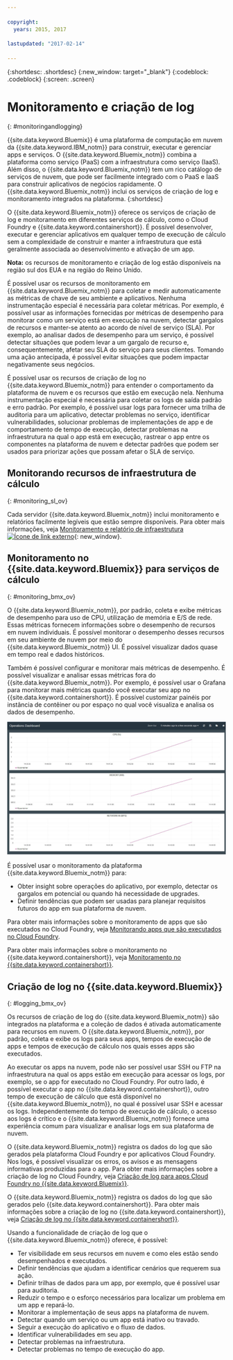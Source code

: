 ```yaml
---

copyright:
  years: 2015, 2017

lastupdated: "2017-02-14"

---
```



{:shortdesc: .shortdesc}
{:new_window: target="_blank"}
{:codeblock: .codeblock}
{:screen: .screen}

# Monitoramento e criação de log
{: #monitoringandlogging}

{{site.data.keyword.Bluemix}} é uma plataforma de computação em nuvem da {{site.data.keyword.IBM_notm}} para construir, executar e gerenciar apps e serviços. O {{site.data.keyword.Bluemix_notm}} combina a plataforma como serviço (PaaS) com a infraestrutura como serviço (IaaS). Além disso, o {{site.data.keyword.Bluemix_notm}} tem um rico catálogo de serviços de nuvem, que pode ser facilmente integrado com o PaaS e IaaS para construir aplicativos de negócios rapidamente. O {{site.data.keyword.Bluemix_notm}} inclui os serviços de criação de log e monitoramento integrados na plataforma. 
{:shortdesc}

O {{site.data.keyword.Bluemix_notm}} oferece os serviços de criação de log e monitoramento em diferentes serviços de cálculo, como o Cloud Foundry e {{site.data.keyword.containershort}}. É possível desenvolver, executar e gerenciar aplicativos em qualquer tempo de execução de cálculo sem a complexidade de construir e manter a infraestrutura que está geralmente associada ao desenvolvimento e ativação de um app. 

**Nota:** os recursos de monitoramento e criação de log estão disponíveis na região sul dos EUA e na região do Reino Unido.

É possível usar os recursos de monitoramento em {{site.data.keyword.Bluemix_notm}} para coletar e medir automaticamente as métricas de chave de seu ambiente e aplicativos. Nenhuma instrumentação especial é necessária para coletar métricas. Por exemplo, é possível usar as informações fornecidas por métricas de desempenho para monitorar como um serviço está em execução na nuvem, detectar gargalos de recursos e manter-se atento ao acordo de nível de serviço (SLA). Por exemplo, ao analisar dados de desempenho para um serviço, é possível detectar situações que podem levar a um gargalo de recurso e, consequentemente, afetar seu SLA do serviço para seus clientes. Tomando uma ação antecipada, é possível evitar situações que podem impactar negativamente seus negócios.  

É possível usar os recursos de criação de log no {{site.data.keyword.Bluemix_notm}} para entender o comportamento da plataforma de nuvem e os recursos que estão em execução nela. Nenhuma instrumentação especial é necessária para coletar os logs de saída padrão e erro padrão. Por exemplo, é possível usar logs para fornecer uma trilha de auditoria para um aplicativo, detectar problemas no serviço, identificar vulnerabilidades, solucionar problemas de implementações de app e de comportamento de tempo de execução, detectar problemas na infraestrutura na qual o app está em execução, rastrear o app entre os componentes na plataforma de nuvem e detectar padrões que podem ser usados para priorizar ações que possam afetar o SLA de serviço.

## Monitorando recursos de infraestrutura de cálculo
{: #monitoring_sl_ov}

Cada servidor {{site.data.keyword.Bluemix_notm}} inclui monitoramento e relatórios facilmente legíveis que estão sempre disponíveis. Para obter mais informações, veja [Monitoramento e relatório de infraestrutura ![Ícone de link externo](../icons/launch-glyph.svg "Ícone de link externo")](https://www.ibm.com/cloud-computing/bluemix/infrastructure-monitoring){: new_window}.


## Monitoramento no {{site.data.keyword.Bluemix}} para serviços de cálculo
{: #monitoring_bmx_ov}

O {{site.data.keyword.Bluemix_notm}}, por padrão, coleta e exibe métricas de desempenho para uso de CPU, utilização de memória e E/S de rede. Essas métricas fornecem informações sobre o desempenho de recursos em nuvem individuais. É possível monitorar o desempenho desses recursos em seu ambiente de nuvem por meio do {{site.data.keyword.Bluemix_notm}} UI. É possível visualizar dados quase em tempo real e dados históricos. 

Também é possível configurar e monitorar mais métricas de desempenho. É possível visualizar e analisar essas métricas fora do {{site.data.keyword.Bluemix_notm}}. Por exemplo, é possível usar o Grafana para monitorar mais métricas quando você executar seu app no {{site.data.keyword.containershort}}. É possível customizar painéis por instância de contêiner ou por espaço no qual você visualiza e analisa os dados de desempenho.

![Visualização de monitoramento do Grafana de um contêiner em execução no {{site.data.keyword.Bluemix_notm}}](images/monitoring_default_container_grafana_view.jpg)

É possível usar o monitoramento da plataforma {{site.data.keyword.Bluemix_notm}} para:

* Obter insight sobre operações do aplicativo, por exemplo, detectar os gargalos em potencial ou quando há necessidade de upgrades.
* Definir tendências que podem ser usadas para planejar requisitos futuros do app em sua plataforma de nuvem.

Para obter mais informações sobre o monitoramento de apps que são executados no Cloud Foundry, veja [Monitorando apps que são executados no Cloud Foundry](monitoring_cf_apps.html#monitoring_bluemix_apps).

Para obter mais informações sobre o monitoramento no {{site.data.keyword.containershort}}, veja [Monitoramento no {{site.data.keyword.containershort}}](/docs/containers/monitoringandlogging/container_ml_monitor.html#container_ml_monitor).   

## Criação de log no {{site.data.keyword.Bluemix}}
{: #logging_bmx_ov}

Os recursos de criação de log do {{site.data.keyword.Bluemix_notm}} são integrados na plataforma e a coleção de dados é ativada automaticamente para recursos em nuvem. O {{site.data.keyword.Bluemix_notm}}, por padrão, coleta e exibe os logs para seus apps, tempos de execução de apps e tempos de execução de cálculo nos quais esses apps são executados. 

Ao executar os apps na nuvem, pode não ser possível usar SSH ou FTP na infraestrutura na qual os apps estão em execução para acessar os logs, por exemplo, se o app for executado no Cloud Foundry. Por outro lado, é possível executar o app no {{site.data.keyword.containershort}}, outro tempo de execução de cálculo que está disponível no {{site.data.keyword.Bluemix_notm}}, no qual é possível usar SSH e acessar os logs. Independentemente do tempo de execução de cálculo, o acesso aos logs é crítico e o {{site.data.keyword.Bluemix_notm}} fornece uma experiência comum para visualizar e analisar logs em sua plataforma de nuvem.

O {{site.data.keyword.Bluemix_notm}} registra os dados do log que são gerados pela plataforma Cloud Foundry e por aplicativos Cloud Foundry. Nos logs, é possível visualizar os erros, os avisos e as mensagens informativas produzidas para o app. Para obter mais informações sobre a criação de log no Cloud Foundry, veja [Criação de log para apps Cloud Foundry no {{site.data.keyword.Bluemix}}](logging_cf_apps.html#logging_bluemix_cf_apps).

O {{site.data.keyword.Bluemix_notm}} registra os dados do log que são gerados pelo {{site.data.keyword.containershort}}. Para obter mais informações sobre a criação de log no {{site.data.keyword.containershort}}, veja [Criação de log no {{site.data.keyword.containershort}}](/docs/containers/monitoringandlogging/container_ml_logs.html#container_ml_logs).   


Usando a funcionalidade de criação de log que o {{site.data.keyword.Bluemix_notm}} oferece, é possível:

* Ter visibilidade em seus recursos em nuvem e como eles estão sendo desempenhados e executados.
* Definir tendências que ajudam a identificar cenários que requerem sua ação.
* Definir trilhas de dados para um app, por exemplo, que é possível usar para auditoria.
* Reduzir o tempo e o esforço necessários para localizar um problema em um app e repará-lo. 
* Monitorar a implementação de seus apps na plataforma de nuvem.
* Detectar quando um serviço ou um app está inativo ou travado.
* Seguir a execução do aplicativo e o fluxo de dados.
* Identificar vulnerabilidades em seu app.
* Detectar problemas na infraestrutura.
* Detectar problemas no tempo de execução do app.


